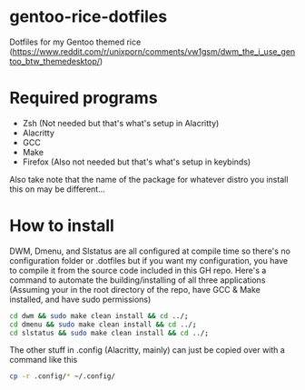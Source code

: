 # gentoo-rice-dotfiles
Dotfiles for my Gentoo themed rice (https://www.reddit.com/r/unixporn/comments/vw1gsm/dwm_the_i_use_gentoo_btw_themedesktop/)

# Required programs
* Zsh (Not needed but that's what's setup in Alacritty)
* Alacritty
* GCC
* Make
* Firefox (Also not needed but that's what's setup in keybinds)

Also take note that the name of the package for whatever distro you install this on may be different...

# How to install
DWM, Dmenu, and Slstatus are all configured at compile time so there's no configuration folder or .dotfiles but if you want my configuration, you have to compile it from the source code included in this GH repo. Here's a command to automate the building/installing of all three applications (Assuming your in the root directory of the repo, have GCC & Make installed, and have sudo permissions)
```sh
cd dwm && sudo make clean install && cd ../;
cd dmenu && sudo make clean install && cd ../;
cd slstatus && sudo make clean install && cd ../;
```

The other stuff in .config (Alacritty, mainly) can just be copied over with a command like this
```sh
cp -r .config/* ~/.config/
```

